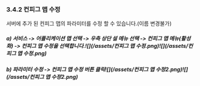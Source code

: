 ### 3.4.2 컨피그 맵 수정

서버에 추가 된 컨피그 맵의 파라미터를 수정 할 수 있습니다.\(이름 변경불가\)

##### a\) 서비스 -&gt; 어플리케이션 맵 선택 -&gt;  우측 상단 설 메뉴 선택 -&gt; 컨피그 맵 메뉴\(활성화\) -&gt; 컨피그 맵 수정을 선택합니다.![](/assets/컨피그 맵 수정.png)![](/assets/컨피그 맵 수정.png)

##### b\) 파라미터 수정 -&gt; 컨피그 맵 수정 버튼 클릭![](/assets/컨피그 맵 수정2.png)![](/assets/컨피그 맵 수정2.png)



